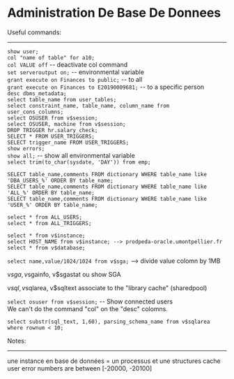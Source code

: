 # Administration De Base De Donnees

Useful commands:

---

`show user;`  
`col "name of table" for a10;`  
`col VALUE off` -- deactivate col command  
`set serveroutput on;` -- environmental variable  
`grant execute on Finances to public;` -- to all  
`grant execute on Finances to E20190009681;` -- to a specific person  
`desc dbms_metadata;`  
`select table_name from user_tables;`  
`select constraint_name, table_name, column_name from user_cons_columns;`  
`select OSUSER from v$session;`  
`select OSUSER, machine from v$session;`  
`DROP TRIGGER hr.salary_check;`  
`SELECT * FROM USER_TRIGGERS;`  
`SELECT trigger_name FROM USER_TRIGGERS;`  
`show errors;`  
`show all;` -- show all environmental variable  
`select trim(to_char(sysdate, 'DAY')) from emp;`

`SELECT table_name,comments FROM dictionary WHERE table_name like 'DBA_USERS_%' ORDER BY table_name;`  
`SELECT table_name,comments FROM dictionary WHERE table_name like 'ALL_%' ORDER BY table_name;`  
`SELECT table_name,comments FROM dictionary WHERE table_name like 'USER_%' ORDER BY table_name;`

`select * from ALL_USERS;`  
`select * from ALL_TRIGGERS;`

`select * from v$instance;`  
`select HOST_NAME from v$instance; --> prodpeda-oracle.umontpellier.fr select * from v$database;`

`select name,value/1024/1024 from v$sga;` --> divide value colomn by 1MB

v$sga, v$sgainfo, v\$sgastat ou show SGA

v$sql, v$sqlarea, v\$sqltext associate to the "library cache" (sharedpool)

`select osuser from v$session;` -- Show connected users  
We can't do the command "col" on the "desc" colomns.

`select substr(sql_text, 1,60), parsing_schema_name from v$sqlarea where rownum < 10;`

Notes:

---

une instance en base de données = un processus et une structures cache  
user error numbers are between [-20000, -20100]
